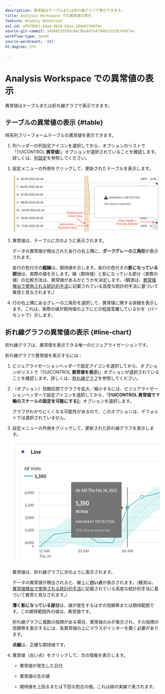 ```yaml
---
description: 異常値はテーブルまたは折れ線グラフで表示できます。
title: Analysis Workspace での異常値の表示
feature: Anomaly Detection
exl-id: a76fd967-e4ae-4616-83ce-19de67300f0c
source-git-commit: 34566535589c84c96a8d7a47988cd155b743674e
workflow-type: tm+mt
source-wordcount: '461'
ht-degree: 97%

---
```


# Analysis Workspace での異常値の表示

異常値はテーブルまたは折れ線グラフで表示できます。

## テーブルの異常値の表示 {#table}

時系列フリーフォームテーブルの異常値を表示できます。

1. 列ヘッダーの列設定アイコンを選択してから、オプションのリストで「[!UICONTROL **異常値**]」オプションが選択されていることを確認します。詳しくは、[列設定](/help/analysis-workspace/visualizations/freeform-table/column-row-settings/column-settings.md)を参照してください。

1. 設定メニューの外側をクリックして、更新されたテーブルを表示します。

   ![](assets/anomaly_detected.png)

1. 異常値は、テーブルに次のように表示されます。

   データの異常値が検出された各行の右上隅に、**ダークグレーの三角形**&#x200B;が表示されます。

   各行の色付きの&#x200B;**縦線**&#x200B;は、期待値を示します。各行の色付きの&#x200B;**影になっている部分**&#x200B;は、実際の値を示します。線（期待値）と影になっている部分（実際の値）の比較方法は、異常値があるかどうかを決定します。（観測は、[異常値検出で使用される統計的手法](/help/analysis-workspace/virtual-analyst/c-anomaly-detection/statistics-anomaly-detection.md)に記載されている高度な統計的手法に基づいて異常と見なされます。）

1. 行の右上隅にあるグレーの三角形を選択して、異常値に関する詳細を表示します。これは、実際の値が期待値の上下にどの程度乖離しているかを（パーセントで）示します。

## 折れ線グラフの異常値の表示 {#line-chart}

折れ線グラフは、異常値を表示できる唯一のビジュアライゼーションです。

折れ線グラフで異常値を表示するには：

1. ビジュアライゼーションヘッダーで設定アイコンを選択してから、オプションのリストで「[!UICONTROL **異常値を表示**]」オプションが選択されていることを確認します。詳しくは、[折れ線グラフ](/help/analysis-workspace/visualizations/line.md)を参照してください。

1. （オプション）信頼区間でグラフを拡大／縮小するには、ビジュアライゼーションヘッダーで設定アイコンを選択してから、「**[!UICONTROL 異常値で Y 軸のスケールの設定を可能にする]**」オプションを選択します。

   グラフがわかりにくくなる可能性があるので、このオプションは、デフォルトでは選択されていません。

1. 設定メニューの外側をクリックして、更新された折れ線グラフを表示します。

   ![](assets/anomaly_linechart.png)

   異常値は、折れ線グラフに次のように表示されます。

   データの異常値が検出されると、線上に&#x200B;**白い点**&#x200B;が表示されます。（観測は、[異常値検出で使用される統計的手法](/help/analysis-workspace/virtual-analyst/c-anomaly-detection/statistics-anomaly-detection.md)に記載されている高度な統計的手法に基づいて異常と見なされます。）

   **薄く影になっている部分**&#x200B;は、値が発生するはずの信頼帯または期待範囲です。この期待範囲外の値は、異常値です。

   折れ線グラフに複数の指標がある場合、異常値のみが表示され、その指標の信頼帯を表示するには、各異常値の上にマウスポインターを置く必要があります。

   **点線**&#x200B;は、正確な期待値です。

1. 異常値（白い点）をクリックして、次の情報を表示します。

   * 異常値が発生した日付

   * 異常値の生の値

   * 期待値を上回るまたは下回る割合の値。これは緑の実線で表されます。

